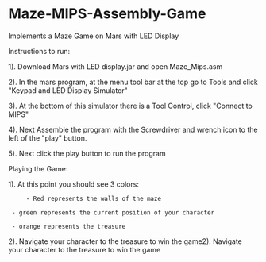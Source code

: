# Maze-MIPS-Assembly-Game
Implements a Maze Game on Mars with LED Display

Instructions to run:


1). Download Mars with LED display.jar and open Maze_Mips.asm

2). In the mars program, at the menu tool bar at the top go to
    Tools and click "Keypad and LED Display Simulator"

3). At the bottom of this simulator there is a Tool Control, click
    "Connect to MIPS"

4). Next Assemble the program with the Screwdriver and wrench icon
    to the left of the "play" button.

5). Next click the play button to run the program


Playing the Game:


1). At this point you should see 3 colors:

         - Red represents the walls of the maze
	 
	 - green represents the current position of your character

	 - orange represents the treasure

2). Navigate your character to the treasure to win the game2). Navigate your character to the treasure to win the game

